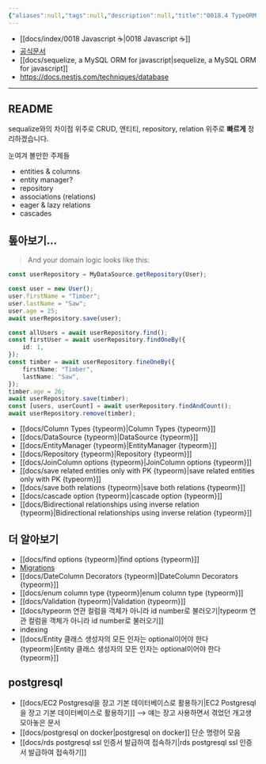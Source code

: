 ```yaml
---
{"aliases":null,"tags":null,"description":null,"title":"0018.4 TypeORM 💾","created":"2023-11-27T16:17:25","updated":"2024-12-06T18:10:20","dg-publish":true,"permalink":"/docs/0018.4 TypeORM 💾/","dgPassFrontmatter":true}
---
```


- [[docs/index/0018 Javascript ☕️\|0018 Javascript ☕️]]
- [공식문서](https://typeorm.io/)
- [[docs/sequelize, a MySQL ORM for javascript\|sequelize, a MySQL ORM for javascript]]
- <https://docs.nestjs.com/techniques/database>
___

## README

sequalize와의 차이점 위주로 CRUD, 엔티티, repository, relation 위주로 **빠르게** 정리하겠습니다.

눈여겨 볼만한 주제들

- entities & columns
- entity manager?
- repository
- associations (relations)
- eager & lazy relations
- cascades

## 톺아보기...

> And your domain logic looks like this:

```ts
const userRepository = MyDataSource.getRepository(User);

const user = new User();
user.firstName = "Timber";
user.lastName = "Saw";
user.age = 25;
await userRepository.save(user);

const allUsers = await userRepository.find();
const firstUser = await userRepository.findOneBy({
	id: 1,
});
const timber = await userRepository.fineOneBy({
	firstName: "Timber",
	lastName: "Saw",
});
timber.age = 26;
await userRepository.save(timber);
const [users, userCount] = await userRepository.findAndCount();
await userRepository.remove(timber);
```

- [[docs/Column Types {typeorm}\|Column Types {typeorm}]]
- [[docs/DataSource {typeorm}\|DataSource {typeorm}]]
- [[docs/EntityManager {typeorm}\|EntityManager {typeorm}]]
- [[docs/Repository {typeorm}\|Repository {typeorm}]]
- [[docs/JoinColumn options {typeorm}\|JoinColumn options {typeorm}]]
- [[docs/save related entities only with PK {typeorm}\|save related entities only with PK {typeorm}]]
- [[docs/save both relations {typeorm}\|save both relations {typeorm}]]
- [[docs/cascade option {typeorm}\|cascade option {typeorm}]]
- [[docs/Bidirectional relationships using inverse relation {typeorm}\|Bidirectional relationships using inverse relation {typeorm}]]

## 더 알아보기

- [[docs/find options {typeorm}\|find options {typeorm}]]
- [Migrations](https://docs.nestjs.com/techniques/database#multiple-databases)
- [[docs/DateColumn Decorators {typeorm}\|DateColumn Decorators {typeorm}]]
- [[docs/enum column type {typeorm}\|enum column type {typeorm}]]
- [[docs/Validation {typeorm}\|Validation {typeorm}]]
- [[docs/typeorm 연관 컬럼을 객체가 아니라 id number로 불러오기\|typeorm 연관 컬럼을 객체가 아니라 id number로 불러오기]]
- indexing
- [[docs/Entity 클래스 생성자의 모든 인자는 optional이어야 한다 {typeorm}\|Entity 클래스 생성자의 모든 인자는 optional이어야 한다 {typeorm}]]

## postgresql

- [[docs/EC2 Postgresql을 장고 기본 데이터베이스로 활용하기\|EC2 Postgresql을 장고 기본 데이터베이스로 활용하기]] ⟶ 얘는 장고 사용하면서 겪었던 개고생 모아놓은 문서
- [[docs/postgresql on docker\|postgresql on docker]] 단순 명령어 모음
- [[docs/rds postgresql ssl 인증서 발급하여 접속하기\|rds postgresql ssl 인증서 발급하여 접속하기]]
